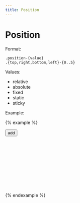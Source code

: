 ```yaml
---
title: Position
---
```


# Position

Format:

```
.position-{value}
.{top,right,bottom,left}-{0..5}
```

Values:

- relative
- absolute
- fixed
- static
- sticky

Example:

{% example %}
<div class="position-relative border" style="height: 200px;">
  <div class="position-absolute padding-1 right-3 bottom-3">
    <button type="button" class="button button--floating-action">
      <span class="material-icons">add</span>
    </button>
  </div>
</div>
{% endexample %}
